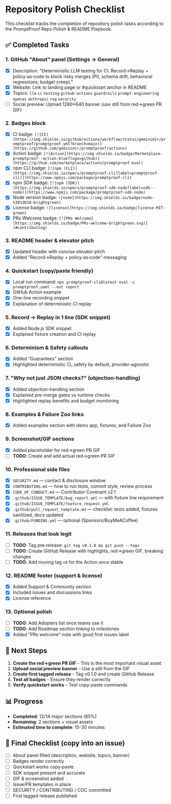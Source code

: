 # Repository Polish Checklist

This checklist tracks the completion of repository polish tasks according to the PromptProof Repo Polish & README Playbook.

## ✅ Completed Tasks

### 1. GitHub "About" panel (Settings → General)
- [x] Description: "Deterministic LLM testing for CI. Record→Replay + policy‑as‑code to block risky merges (PII, schema drift, behavioral regressions, budget creep)."
- [x] Website: Link to landing page or #quickstart anchor in README
- [x] Topics: `llm` `ci` `testing` `github-actions` `guardrails` `prompt-engineering` `openai` `anthropic` `rag` `security`
- [ ] Social preview: Upload 1280×640 banner (use still from red→green PR GIF)

### 2. Badges block
- [x] CI badge: `[![CI](https://img.shields.io/github/actions/workflow/status/geminimir/promptproof/promptproof.yml?branch=main)](https://github.com/geminimir/promptproof/actions)`
- [x] Action badge: `[![Action](https://img.shields.io/badge/Marketplace-promptproof--action-blue?logo=github)](https://github.com/marketplace/actions/promptproof-eval)`
- [x] npm CLI badge: `[![npm (CLI)](https://img.shields.io/npm/v/promptproof-cli?label=promptproof-cli)](https://www.npmjs.com/package/promptproof-cli)`
- [x] npm SDK badge: `[![npm (SDK)](https://img.shields.io/npm/v/promptproof-sdk-node?label=sdk--node)](https://www.npmjs.com/package/promptproof-sdk-node)`
- [x] Node version badge: `![node](https://img.shields.io/badge/node-%3E%3D18-brightgreen)`
- [x] License badge: `![license](https://img.shields.io/badge/license-MIT-green)`
- [x] PRs Welcome badge: `[![PRs Welcome](https://img.shields.io/badge/PRs-welcome-brightgreen.svg)](#contributing)`

### 3. README header & elevator pitch
- [x] Updated header with concise elevator pitch
- [x] Added "Record→Replay + policy‑as‑code" messaging

### 4. Quickstart (copy/paste friendly)
- [x] Local run command: `npx promptproof-cli@latest eval -c promptproof.yaml --out report`
- [x] GitHub Action example
- [x] One-line recording snippet
- [x] Explanation of deterministic CI replay

### 5. Record → Replay in 1 line (SDK snippet)
- [x] Added Node.js SDK snippet
- [x] Explained fixture creation and CI replay

### 6. Determinism & Safety callouts
- [x] Added "Guarantees" section
- [x] Highlighted deterministic CI, safety by default, provider-agnostic

### 7. "Why not just JSON checks?" (objection‑handling)
- [x] Added objection-handling section
- [x] Explained pre-merge gates vs runtime checks
- [x] Highlighted replay benefits and budget monitoring

### 8. Examples & Failure Zoo links
- [x] Added examples section with demo app, fixtures, and Failure Zoo

### 9. Screenshot/GIF sections
- [x] Added placeholder for red→green PR GIF
- [ ] **TODO**: Create and add actual red→green PR GIF

### 10. Professional side files
- [x] `SECURITY.md` — contact & disclosure window
- [x] `CONTRIBUTING.md` — how to run tests, commit style, review process
- [x] `CODE_OF_CONDUCT.md` — Contributor Covenant v2.1
- [x] `.github/ISSUE_TEMPLATE/bug_report.yml` — with fixture line requirement
- [x] `.github/ISSUE_TEMPLATE/feature_request.yml`
- [x] `.github/pull_request_template.md` — checklist: tests added, fixtures sanitized, docs updated
- [x] `.github/FUNDING.yml` — optional (Sponsors/BuyMeACoffee)

### 11. Releases that look legit
- [ ] **TODO**: Tag pre‑release: `git tag v0.1.0 && git push --tags`
- [ ] **TODO**: Create GitHub Release with highlights, red→green GIF, breaking changes
- [ ] **TODO**: Add moving tag `v0` for the Action once stable

### 12. README footer (support & license)
- [x] Added Support & Community section
- [x] Included issues and discussions links
- [x] License reference

### 13. Optional polish
- [ ] **TODO**: Add Adopters list once teams use it
- [ ] **TODO**: Add Roadmap section linking to milestones
- [x] Added "PRs welcome" note with good first issues label

## 🎯 Next Steps

1. **Create the red→green PR GIF** - This is the most important visual asset
2. **Upload social preview banner** - Use a still from the GIF
3. **Create first tagged release** - Tag v0.1.0 and create GitHub Release
4. **Test all badges** - Ensure they render correctly
5. **Verify quickstart works** - Test copy-paste commands

## 📊 Progress

- **Completed**: 12/14 major sections (85%)
- **Remaining**: 2 sections + visual assets
- **Estimated time to complete**: 15-30 minutes

## 🚀 Final Checklist (copy into an issue)

- [ ] About panel filled (description, website, topics, banner)
- [ ] Badges render correctly
- [ ] Quickstart works copy‑paste
- [ ] SDK snippet present and accurate
- [ ] GIF & screenshot added
- [ ] Issue/PR templates in place
- [ ] SECURITY / CONTRIBUTING / COC committed
- [ ] First tagged release published
